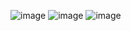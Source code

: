 ![image](https://github.com/shenmue-dsc/IPLookup/assets/143346622/4c565e67-d84a-4070-93ef-a0445098289e)
![image](https://github.com/shenmue-dsc/IPLookup/assets/143346622/b404668c-e523-4429-9703-3ba4c412f0ba)
![image](https://github.com/shenmue-dsc/IPLookup/assets/143346622/94218f3e-2349-4c03-a668-670fef1408da)







